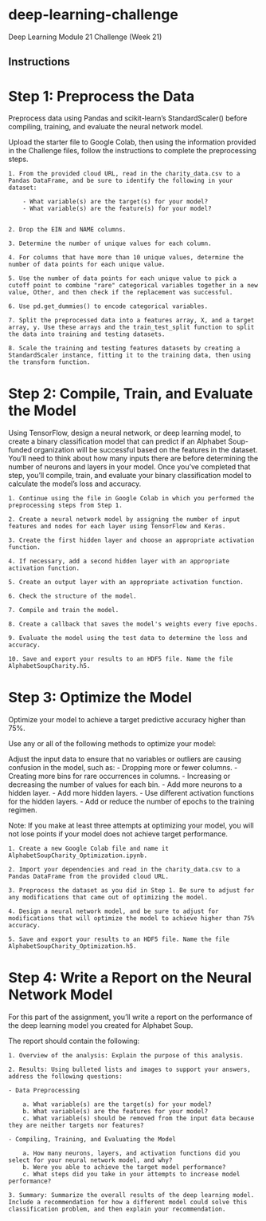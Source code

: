# deep-learning-challenge

Deep Learning Module 21 Challenge (Week 21)

## Instructions

# Step 1: Preprocess the Data

Preprocess data using Pandas and scikit-learn’s StandardScaler() before compiling, training, and evaluate the neural network model.

Upload the starter file to Google Colab, then using the information provided in the Challenge files, follow the instructions to complete the preprocessing steps.

	1. From the provided cloud URL, read in the charity_data.csv to a Pandas DataFrame, and be sure to identify the following in your dataset:

		- What variable(s) are the target(s) for your model?
		- What variable(s) are the feature(s) for your model?


	2. Drop the EIN and NAME columns.

	3. Determine the number of unique values for each column.

	4. For columns that have more than 10 unique values, determine the number of data points for each unique value.

	5. Use the number of data points for each unique value to pick a cutoff point to combine "rare" categorical variables together in a new value, Other, and then check if the replacement was successful.

	6. Use pd.get_dummies() to encode categorical variables.

	7. Split the preprocessed data into a features array, X, and a target array, y. Use these arrays and the train_test_split function to split the data into training and testing datasets.

	8. Scale the training and testing features datasets by creating a StandardScaler instance, fitting it to the training data, then using the transform function.

# Step 2: Compile, Train, and Evaluate the Model

Using TensorFlow, design a neural network, or deep learning model, to create a binary classification model that can predict if an Alphabet Soup-funded organization will be successful based on the features in the dataset. You’ll need to think about how many inputs there are before determining the number of neurons and layers in your model. Once you’ve completed that step, you’ll compile, train, and evaluate your binary classification model to calculate the model’s loss and accuracy.

	1. Continue using the file in Google Colab in which you performed the preprocessing steps from Step 1.

	2. Create a neural network model by assigning the number of input features and nodes for each layer using TensorFlow and Keras.

	3. Create the first hidden layer and choose an appropriate activation function.

	4. If necessary, add a second hidden layer with an appropriate activation function.

	5. Create an output layer with an appropriate activation function.

	6. Check the structure of the model.

	7. Compile and train the model.

	8. Create a callback that saves the model's weights every five epochs.

	9. Evaluate the model using the test data to determine the loss and accuracy.

	10. Save and export your results to an HDF5 file. Name the file AlphabetSoupCharity.h5.

# Step 3: Optimize the Model

Optimize your model to achieve a target predictive accuracy higher than 75%.

Use any or all of the following methods to optimize your model:

Adjust the input data to ensure that no variables or outliers are causing confusion in the model, such as:
	- Dropping more or fewer columns.
	- Creating more bins for rare occurrences in columns.
	- Increasing or decreasing the number of values for each bin.
	- Add more neurons to a hidden layer.
	- Add more hidden layers.
	- Use different activation functions for the hidden layers.
	- Add or reduce the number of epochs to the training regimen.

Note: If you make at least three attempts at optimizing your model, you will not lose points if your model does not achieve target performance.

	1. Create a new Google Colab file and name it AlphabetSoupCharity_Optimization.ipynb.

	2. Import your dependencies and read in the charity_data.csv to a Pandas DataFrame from the provided cloud URL.

	3. Preprocess the dataset as you did in Step 1. Be sure to adjust for any modifications that came out of optimizing the model.

	4. Design a neural network model, and be sure to adjust for modifications that will optimize the model to achieve higher than 75% accuracy.

	5. Save and export your results to an HDF5 file. Name the file AlphabetSoupCharity_Optimization.h5.

# Step 4: Write a Report on the Neural Network Model

For this part of the assignment, you’ll write a report on the performance of the deep learning model you created for Alphabet Soup.

The report should contain the following:

	1. Overview of the analysis: Explain the purpose of this analysis.

	2. Results: Using bulleted lists and images to support your answers, address the following questions:

	- Data Preprocessing

		a. What variable(s) are the target(s) for your model?
		b. What variable(s) are the features for your model?
		c. What variable(s) should be removed from the input data because they are neither targets nor features?

	- Compiling, Training, and Evaluating the Model

		a. How many neurons, layers, and activation functions did you select for your neural network model, and why?
		b. Were you able to achieve the target model performance?
		c. What steps did you take in your attempts to increase model performance?

	3. Summary: Summarize the overall results of the deep learning model. Include a recommendation for how a different model could solve this classification problem, and then explain your recommendation.